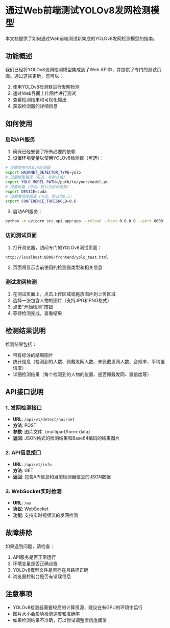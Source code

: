 # 通过Web前端测试YOLOv8发网检测模型

本文档提供了如何通过Web前端测试新集成的YOLOv8发网检测模型的指南。

## 功能概述

我们已经将YOLOv8发网检测模型集成到了Web API中，并提供了专门的测试页面。通过这些更新，您可以：

1. 使用YOLOv8检测器进行发网检测
2. 通过Web界面上传图片进行测试
3. 查看检测结果和可视化输出
4. 获取检测器的详细信息

## 如何使用

### 启动API服务

1. 确保已经安装了所有必要的依赖
2. 设置环境变量以使用YOLOv8检测器（可选）：

```bash
# 设置使用YOLOv8检测器
export HAIRNET_DETECTOR_TYPE=yolo
# 设置模型路径（可选，有默认值）
export YOLO_MODEL_PATH=/path/to/your/model.pt
# 设置设备（可选，默认为自动选择）
export DEVICE=cuda
# 设置置信度阈值（可选，默认为0.5）
export CONFIDENCE_THRESHOLD=0.6
```

3. 启动API服务：

```bash
python -m uvicorn src.api.app:app --reload --host 0.0.0.0 --port 8000
```

### 访问测试页面

1. 打开浏览器，访问专门的YOLOv8测试页面：

```
http://localhost:8000/frontend/yolo_test.html
```

2. 页面将显示当前使用的检测器类型和相关信息

### 测试发网检测

1. 在测试页面上，点击上传区域或拖放图片到上传区域
2. 选择一张包含人物的图片（支持JPG和PNG格式）
3. 点击"开始检测"按钮
4. 等待检测完成，查看结果

## 检测结果说明

检测结果包括：

- 带有标注的结果图片
- 统计信息（检测到的人数、佩戴发网人数、未佩戴发网人数、合规率、平均置信度）
- 详细检测结果（每个检测到的人物的位置、是否佩戴发网、置信度等）

## API接口说明

### 1. 发网检测接口

- **URL**: `/api/v1/detect/hairnet`
- **方法**: POST
- **参数**: 图片文件（multipart/form-data）
- **返回**: JSON格式的检测结果和Base64编码的结果图片

### 2. API信息接口

- **URL**: `/api/v1/info`
- **方法**: GET
- **返回**: 包含API信息和当前检测器信息的JSON数据

### 3. WebSocket实时检测

- **URL**: `/ws`
- **协议**: WebSocket
- **功能**: 支持实时视频流的发网检测

## 故障排除

如果遇到问题，请检查：

1. API服务是否正常运行
2. 环境变量是否正确设置
3. YOLOv8模型文件是否存在且路径正确
4. 浏览器控制台是否有错误信息

## 注意事项

- YOLOv8检测器需要较高的计算资源，建议在有GPU的环境中运行
- 图片大小会影响检测速度和准确率
- 如果检测结果不准确，可以尝试调整置信度阈值
